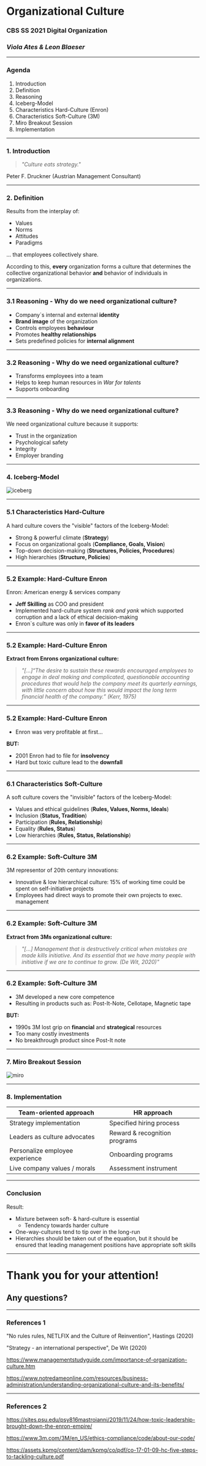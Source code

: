 # Organizational Culture

### CBS SS 2021 Digital Organization

### _Viola Ates & Leon Blaeser_

---

### Agenda

1. Introduction
2. Definition
3. Reasoning
4. Iceberg-Model
5. Characteristics Hard-Culture (Enron)
6. Characteristics Soft-Culture (3M)
7. Miro Breakout Session
8. Implementation

---

### 1. Introduction

> _"Culture eats strategy."_

Peter F. Druckner (Austrian Management Consultant)

---

### 2. Definition

Results from the interplay of:

- Values
- Norms
- Attitudes
- Paradigms

... that employees collectively share.

According to this, **every** organization forms a culture that determines the collective organizational behavior **and** behavior of individuals in organizations.

---

### 3.1 Reasoning - Why do we need organizational culture?

- Company`s internal and external **identity**
- **Brand image** of the organization
- Controls employees **behaviour**
- Promotes **healthy relationships**
- Sets predefined policies for **internal alignment**

---

### 3.2 Reasoning - Why do we need organizational culture?

- Transforms employees into a team
- Helps to keep human resources in _War for talents_
- Supports onboarding

---

### 3.3 Reasoning - Why do we need organizational culture?

We need organizational culture because it supports:

- Trust in the organization
- Psychological safety
- Integrity
- Employer branding

---

### 4. Iceberg-Model

![iceberg](Iceberg.jpg)

---

### 5.1 Characteristics Hard-Culture

A hard culture covers the "visible" factors of the Iceberg-Model:

- Strong & powerful climate (**Strategy**)
- Focus on organizational goals (**Compliance, Goals, Vision**)
- Top-down decision-making (**Structures, Policies, Procedures**)
- High hierarchies (**Structure, Policies**)

---

### 5.2 Example: Hard-Culture Enron

Enron: American energy & services company

- **Jeff Skilling** as COO and president
- Implemented hard-culture system _rank and yank_ which supported corruption and a lack of ethical decision-making
- Enron`s culture was only in **favor of its leaders**

---

### 5.2 Example: Hard-Culture Enron

**Extract from Enrons organizational culture:**

> _"[…]“The desire to sustain these rewards encouraged employees to engage in
> deal making and complicated, questionable accounting procedures that
> would help the company meet its quarterly earnings, with little concern
> about how this would impact the long term financial health of the
> company.” (Kerr, 1975)_

---

### 5.2 Example: Hard-Culture Enron

- Enron was very profitable at first...

**BUT:**

- 2001 Enron had to file for **insolvency**
- Hard but toxic culture lead to the **downfall**

---

### 6.1 Characteristics Soft-Culture

A soft culture covers the "invisible" factors of the Iceberg-Model:

- Values and ethical guidelines (**Rules, Values, Norms, Ideals**)
- Inclusion (**Status, Tradition**)
- Participation (**Rules, Relationship**)
- Equality (**Rules, Status**)
- Low hierarchies (**Rules, Status, Relationship**)

---

### 6.2 Example: Soft-Culture 3M

3M representor of 20th century innovations:

- Innovative & low hierarchical culture: 15% of working time could be spent on self-initiative projects
- Employees had direct ways to promote their own projects to exec. management

---

### 6.2 Example: Soft-Culture 3M

**Extract from 3Ms organizational culture:**

> _"[…] Management that is destructively critical when mistakes are made kills initiative. And its essential that we have many people with initiative if we are to continue to grow. (De Wit, 2020)"_

---

### 6.2 Example: Soft-Culture 3M

- 3M developed a new core competence
- Resulting in products such as: Post-It-Note, Cellotape, Magnetic tape

**BUT:**

- 1990s 3M lost grip on **financial** and **strategical** resources
- Too many costly investments
- No breakthrough product since Post-It note

---

### 7. Miro Breakout Session

![miro](Miro-Session.jpg)

---

### 8. Implementation

| **Team-oriented approach**      | **HR approach**               |
| ------------------------------- | ----------------------------- |
| Strategy implementation         | Specified hiring process      |
| Leaders as culture advocates    | Reward & recognition programs |
| Personalize employee experience | Onboarding programs           |
| Live company values / morals    | Assessment instrument         |

---

### Conclusion

Result:

- Mixture between soft- & hard-culture is essential
  - Tendency towards harder culture
- One-way-cultures tend to tip over in the long-run
- Hierarchies should be taken out of the equation, but it should be ensured that leading management positions have appropriate soft skills

---

# Thank you for your attention!

## Any questions?

---

### References 1

"No rules rules, NETLFIX and the Culture of Reinvention", Hastings (2020)

"Strategy - an international perspective", De Wit (2020)

https://www.managementstudyguide.com/importance-of-organization-culture.htm

https://www.notredameonline.com/resources/business-administration/understanding-organizational-culture-and-its-benefits/

---

### References 2

https://sites.psu.edu/psy816mastroianni/2019/11/24/how-toxic-leadership-brought-down-the-enron-empire/​

https://www.3m.com/3M/en_US/ethics-compliance/code/about-our-code/

https://assets.kpmg/content/dam/kpmg/co/pdf/co-17-01-09-hc-five-steps-to-tackling-culture.pdf
